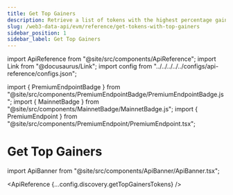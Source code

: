 ```yaml
---
title: Get Top Gainers
description: Retrieve a list of tokens with the highest percentage gains over the past 24 hours.
slug: /web3-data-api/evm/reference/get-tokens-with-top-gainers
sidebar_position: 1
sidebar_label: Get Top Gainers
---
```


import ApiReference from "@site/src/components/ApiReference";
import Link from "@docusaurus/Link";
import config from "../../../../../configs/api-reference/configs.json";

import { PremiumEndpointBadge } from "@site/src/components/PremiumEndpointBadge/PremiumEndpointBadge.js";
import { MainnetBadge } from "@site/src/components/MainnetBadge/MainnetBadge.js";
import { PremiumEndpoint } from "@site/src/components/PremiumEndpoint/PremiumEndpoint.tsx";

# Get Top Gainers <MainnetBadge /> <PremiumEndpointBadge />

import ApiBanner from "@site/src/components/ApiBanner/ApiBanner.tsx";

<PremiumEndpoint />

<ApiReference {...config.discovery.getTopGainersTokens} />
